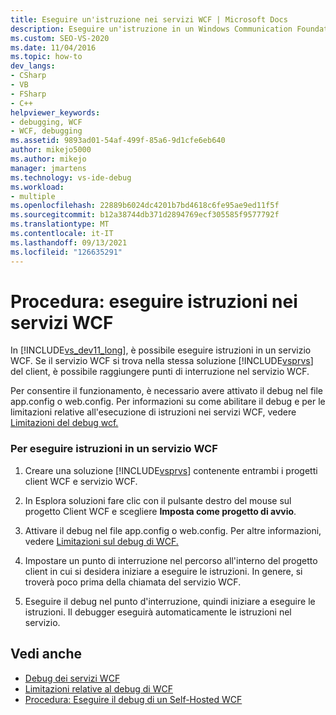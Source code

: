 ```yaml
---
title: Eseguire un'istruzione nei servizi WCF | Microsoft Docs
description: Eseguire un'istruzione in un Windows Communication Foundation (WCF). Se si trova nella stessa soluzione Visual Studio client, è possibile fare clic sui punti di interruzione all'interno del servizio WCF.
ms.custom: SEO-VS-2020
ms.date: 11/04/2016
ms.topic: how-to
dev_langs:
- CSharp
- VB
- FSharp
- C++
helpviewer_keywords:
- debugging, WCF
- WCF, debugging
ms.assetid: 9893ad01-54af-499f-85a6-9d1cfe6eb640
author: mikejo5000
ms.author: mikejo
manager: jmartens
ms.technology: vs-ide-debug
ms.workload:
- multiple
ms.openlocfilehash: 22889b6024dc4201b7bd4618c6fe95ae9ed11f5f
ms.sourcegitcommit: b12a38744db371d2894769ecf305585f9577792f
ms.translationtype: MT
ms.contentlocale: it-IT
ms.lasthandoff: 09/13/2021
ms.locfileid: "126635291"
---
```

# <a name="how-to-step-into-wcf-services"></a>Procedura: eseguire istruzioni nei servizi WCF
In [!INCLUDE[vs_dev11_long](../data-tools/includes/vs_dev11_long_md.md)], è possibile eseguire istruzioni in un servizio WCF. Se il servizio WCF si trova nella stessa soluzione [!INCLUDE[vsprvs](../code-quality/includes/vsprvs_md.md)] del client, è possibile raggiungere punti di interruzione nel servizio WCF.

 Per consentire il funzionamento, è necessario avere attivato il debug nel file app.config o web.config. Per informazioni su come abilitare il debug e per le limitazioni relative all'esecuzione di istruzioni nei servizi WCF, vedere [Limitazioni del debug wcf.](../debugger/limitations-on-wcf-debugging.md)

### <a name="to-step-into-a-wcf-service"></a>Per eseguire istruzioni in un servizio WCF

1. Creare una soluzione [!INCLUDE[vsprvs](../code-quality/includes/vsprvs_md.md)] contenente entrambi i progetti client WCF e servizio WCF.

2. In Esplora soluzioni fare clic con il pulsante destro del mouse sul progetto Client WCF e scegliere **Imposta come progetto di avvio**.

3. Attivare il debug nel file app.config o web.config. Per altre informazioni, vedere [Limitazioni sul debug di WCF.](../debugger/limitations-on-wcf-debugging.md)

4. Impostare un punto di interruzione nel percorso all'interno del progetto client in cui si desidera iniziare a eseguire le istruzioni. In genere, si troverà poco prima della chiamata del servizio WCF.

5. Eseguire il debug nel punto d'interruzione, quindi iniziare a eseguire le istruzioni. Il debugger eseguirà automaticamente le istruzioni nel servizio.

## <a name="see-also"></a>Vedi anche
- [Debug dei servizi WCF](../debugger/debugging-wcf-services.md)
- [Limitazioni relative al debug di WCF](../debugger/limitations-on-wcf-debugging.md)
- [Procedura: Eseguire il debug di un Self-Hosted WCF](../debugger/how-to-debug-a-self-hosted-wcf-service.md)